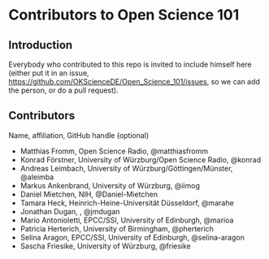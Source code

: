 # Contributors to Open Science 101

## Introduction

Everybody who contributed to this repo is invited to include himself here (either put it in an issue, https://github.com/OKScienceDE/Open_Science_101/issues, so we can add the person, or do a pull request).


## Contributors
Name, affiliation, GitHub handle (optional)

* Matthias Fromm, Open Science Radio, @matthiasfromm
* Konrad Förstner, University of Würzburg/Open Science Radio, @konrad
* Andreas Leimbach, University of Würzburg/Göttingen/Münster, @aleimba
* Markus Ankenbrand, University of Würzburg, @iimog
* Daniel Mietchen, NIH, @Daniel-Mietchen
* Tamara Heck, Heinrich-Heine-Universität Düsseldorf, @marahe
* Jonathan Dugan, , @jmdugan
* Mario Antonioletti, EPCC/SSI, University of Edinburgh, @marioa
* Patricia Herterich, University of Birmingham, @pherterich
* Selina Aragon, EPCC/SSI, University of Edinburgh, @selina-aragon
* Sascha Friesike, University of Würzburg, @friesike
